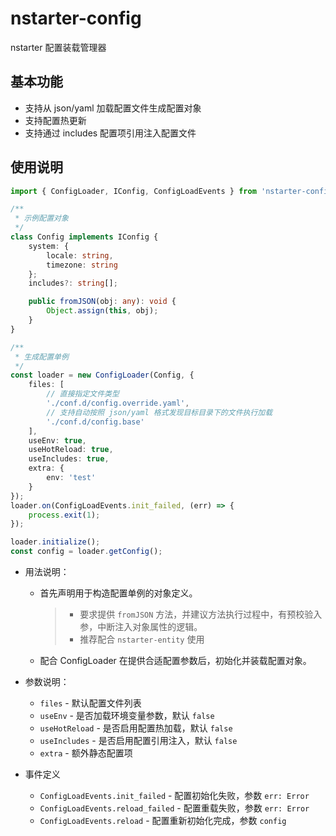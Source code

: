 # nstarter-config

nstarter 配置装载管理器


## 基本功能

* 支持从 json/yaml 加载配置文件生成配置对象
* 支持配置热更新
* 支持通过 includes 配置项引用注入配置文件

## 使用说明

```typescript
import { ConfigLoader, IConfig, ConfigLoadEvents } from 'nstarter-config';

/**
 * 示例配置对象
 */
class Config implements IConfig {
    system: {
        locale: string,
        timezone: string
    };
    includes?: string[];

    public fromJSON(obj: any): void {
        Object.assign(this, obj);
    }
}

/**
 * 生成配置单例
 */
const loader = new ConfigLoader(Config, {
    files: [
        // 直接指定文件类型
        './conf.d/config.override.yaml',
        // 支持自动按照 json/yaml 格式发现目标目录下的文件执行加载
        './conf.d/config.base'
    ],
    useEnv: true,
    useHotReload: true,
    useIncludes: true, 
    extra: {
        env: 'test'
    }
});
loader.on(ConfigLoadEvents.init_failed, (err) => {
    process.exit(1);
});

loader.initialize();
const config = loader.getConfig();
```

* 用法说明：
  - 首先声明用于构造配置单例的对象定义。
    > - 要求提供 `fromJSON` 方法，并建议方法执行过程中，有预校验入参，中断注入对象属性的逻辑。
    > - 推荐配合 `nstarter-entity` 使用
  - 配合 ConfigLoader 在提供合适配置参数后，初始化并装载配置对象。

* 参数说明：
  - `files` - 默认配置文件列表
  - `useEnv` - 是否加载环境变量参数，默认 `false`
  - `useHotReload` - 是否启用配置热加载，默认 `false`
  - `useIncludes` - 是否启用配置引用注入，默认 `false`
  - `extra` - 额外静态配置项

* 事件定义
  - `ConfigLoadEvents.init_failed` - 配置初始化失败，参数 `err: Error`
  - `ConfigLoadEvents.reload_failed` - 配置重载失败，参数 `err: Error`
  - `ConfigLoadEvents.reload` - 配置重新初始化完成，参数 `config`
